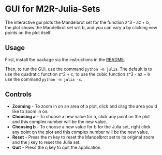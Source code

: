 # GUI for M2R-Julia-Sets
The interactive gui plots the Mandelbrot set for the function z^3 - az + b, the plot shows the Mandelbrot set wrt b, and you can vary a by clicking new points on the plot itself.

## Usage
First, install the package via the instructions in the [README](./README.md).

Then, to run the GUI, use the command `python -m julia`. The default is to use the quadratic function z^2 + c, to use the cubic function z^3 - az + b use the command `python -m julia -c`.

## Controls
* **Zooming** - To zoom in on an area of a plot, click and drag the area you'd like to zoom in on.
* **Choosing a** - To choose a new value for a, click any point on the plot and this complex number will be the new value.
* **Choosing b** - To choose a new value for b for the Julia set, right click any point on the plot and this complex number will be the new value.
* **Reset** - Press the m key to reset the Mandelbrot set to its original zoom and the j key to reset the Julia set.
* **Quit** - Press the q key to quit the application.